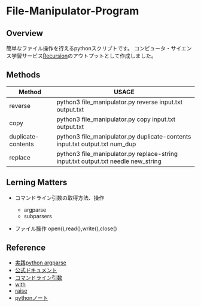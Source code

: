 # File-Manipulator-Program
## Overview
簡単なファイル操作を行えるpythonスクリプトです。
コンピュータ・サイエンス学習サービス[Recursion](https://recursionist.io/)のアウトプットとして作成しました。
## Methods

|  Method  |  USAGE  |
| --------- | --------- |
|reverse| python3 file_manipulator.py reverse input.txt output.txt|
|copy|python3 file_manipulator.py copy input.txt output.txt|
|duplicate-contents|python3 file_manipulator.py duplicate-contents input.txt output.txt num_dup|
|replace|python3 file_manipulator.py replace-string input.txt output.txt needle new_string|

## Lerning Matters
- コマンドライン引数の取得方法、操作
  - argparse
  - subparsers
  
- ファイル操作
  open(),read(),write(),close()

## Reference
- [実践python argparse](https://chaldene.net/argparse-parseargs)
- [公式ドキュメント](https://docs.python.org/ja/3/library/argparse.html#argparse.ArgumentTypeError)
- [コマンドライン引数](https://www.sejuku.net/blog/60106)
- [with](https://techplay.jp/column/1641)
- [raise](https://it-biz.online/python/raise/)
- [pythonノート](https://maku77.github.io/p/ybxfwev/)

